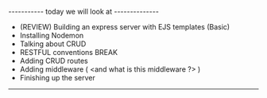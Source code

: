 ----------- today we will look at --------------
 - (REVIEW) Building an express server with EJS templates (Basic)
 - Installing Nodemon
 - Talking about CRUD
 - RESTFUL conventions
 BREAK
 - Adding CRUD routes
 - Adding middleware ( <and what is this middleware ?>  )
 - Finishing up the server 
--------------------------------------------------

